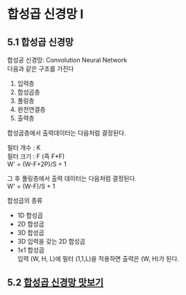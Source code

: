 # 합성곱 신경망 I
## 5.1 합성곱 신경망
합성공 신경망: Convolution Neural Network
<br>다음과 같은 구조를 가진다
1. 입력층
1. 합성곱층
1. 풀링층
1. 완전연결층
1. 출력층  
 
합성곱층에서 출력데이터는 다음처럼 결정된다.  

필터 개수 : K  
필터 크기 : F (즉 F*F)  
W' = (W-F+2P)/S + 1

그 후 풀링층에서 출력 데이터는 다음처럼 결정된다.  
W' = (W-F)/S + 1

합성곱의 종류
- 1D 합성곱
- 2D 합성곱
- 3D 합성곱
- 3D 입력을 갖는 2D 합성곱
- 1x1 합성곱  
입력 (W, H, L)에 필터 (1,1,L)을 적용하면 출력은 (W, H)가 된다.

## 5.2 [합성곱 신경망 맛보기]()